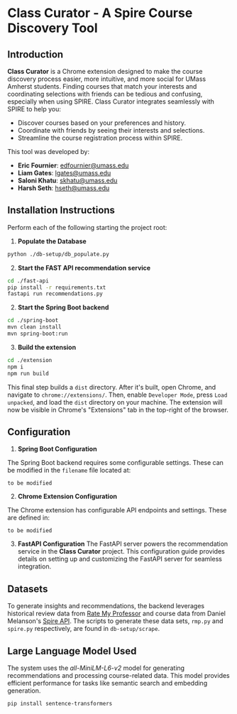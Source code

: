 # Class Curator - A Spire Course Discovery Tool

## Introduction

**Class Curator** is a Chrome extension designed to make the course discovery process easier, more intuitive, and more social for UMass Amherst students. Finding courses that match your interests and coordinating selections with friends can be tedious and confusing, especially when using SPIRE. Class Curator integrates seamlessly with SPIRE to help you:

- Discover courses based on your preferences and history.
- Coordinate with friends by seeing their interests and selections.
- Streamline the course registration process within SPIRE.

This tool was developed by:

- **Eric Fournier**: [edfournier@umass.edu](mailto:edfournier@umass.edu)  
- **Liam Gates**: [lgates@umass.edu](mailto:lgates@umass.edu)  
- **Saloni Khatu**: [skhatu@umass.edu](mailto:skhatu@umass.edu)  
- **Harsh Seth**: [hseth@umass.edu](mailto:hseth@umass.edu)  

## Installation Instructions

Perform each of the following starting the project root:

1. **Populate the Database**
```bash
python ./db-setup/db_populate.py
```

2. **Start the FAST API recommendation service**
```bash
cd ./fast-api
pip install -r requirements.txt
fastapi run recommendations.py
```

2. **Start the Spring Boot backend**
```bash
cd ./spring-boot
mvn clean install
mvn spring-boot:run
```

3. **Build the extension**
```bash
cd ./extension
npm i
npm run build
```

This final step builds a `dist` directory. After it's built, open Chrome, and navigate to `chrome://extensions/`. Then, enable `Developer Mode`, press `Load unpacked`, and load the `dist` directory on your machine. The extension will now be visible in Chrome's "Extensions" tab in the top-right of the browser.

## Configuration

1. **Spring Boot Configuration**

The Spring Boot backend requires some configurable settings. These can be modified in the `filename` file located at:

```to be modified```

2. **Chrome Extension Configuration**

The Chrome extension has configurable API endpoints and settings. These are defined in:

```to be modified```

3. **FastAPI Configuration**
The FastAPI server powers the recommendation service in the **Class Curator** project. This configuration guide provides details on setting up and customizing the FastAPI server for seamless integration.

## Datasets

To generate insights and recommendations, the backend leverages historical review data from [Rate My Professor](https://www.ratemyprofessors.com/) and course data from Daniel Melanson's [Spire API](https://github.com/daniel-melanson/spire-api.melanson.dev). The scripts to generate these data sets, `rmp.py` and `spire.py` respectively, are found in `db-setup/scrape`. 

## Large Language Model Used
The system uses the *all-MiniLM-L6-v2* model for generating recommendations and processing course-related data. This model provides efficient performance for tasks like semantic search and embedding generation.

```bash
pip install sentence-transformers
```